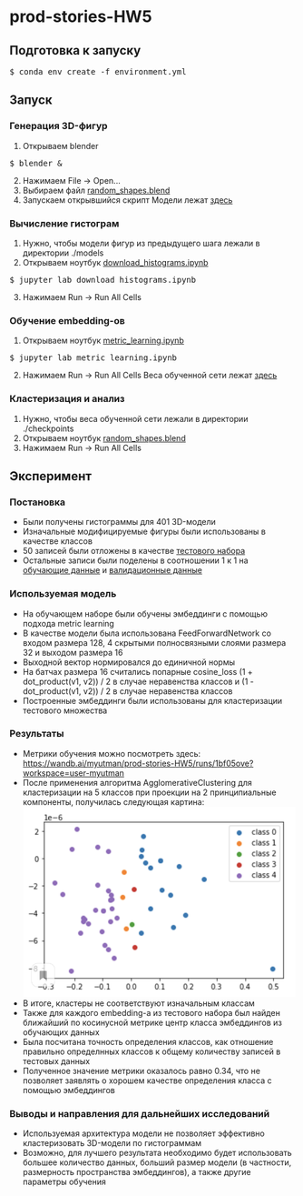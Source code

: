# prod-stories-HW5
## Подготовка к запуску
<pre>$ conda env create -f environment.yml</pre>
## Запуск
### Генерация 3D-фигур
1. Открываем blender
<pre>$ blender &</pre>
2. Нажимаем File -> Open...
3. Выбираем файл <a href="https://github.com/myutman/prod-stories-HW5/blob/master/random_shapes.blend">random_shapes.blend</a>
4. Запускаем открывшийся скрипт
Модели лежат <a href="https://drive.google.com/drive/folders/1heHTSELIvi8OT_Jv-PWU3WYf5cLu2rHv?usp=sharing">здесь</a>
### Вычисление гистограм
1. Нужно, чтобы модели фигур из предыдущего шага лежали в директории ./models
2. Открываем ноутбук <a href="https://github.com/myutman/prod-stories-HW5/blob/master/download_histograms.ipynb">download_histograms.ipynb</a>
<pre>$ jupyter lab download_histograms.ipynb</pre>
3. Нажимаем Run -> Run All Cells
### Обучение embedding-ов
1. Открываем ноутбук <a href="https://github.com/myutman/prod-stories-HW5/blob/master/metric_learning.ipynb">metric_learning.ipynb</a>
<pre>$ jupyter lab metric_learning.ipynb</pre>
2. Нажимаем Run -> Run All Cells
Веса обученной сети лежат <a href="https://drive.google.com/drive/folders/1Ff7NHksSPT1GjlVeavdeSyHAwL9X1sGO?usp=sharing">здесь</a>
### Кластеризация и анализ
1. Нужно, чтобы веса обученной сети лежали в директории ./checkpoints
2. Открываем ноутбук <a href="https://github.com/myutman/prod-stories-HW5/blob/master/random_shapes.blend">random_shapes.blend</a>
3. Нажимаем Run -> Run All Cells
## Эксперимент
### Постановка
* Были получены гистограммы для 401 3D-модели
* Изначальные модифицируемые фигуры были использованы в качестве классов
* 50 записей были отложены в качестве <a href="https://github.com/myutman/prod-stories-HW5/blob/master/dataset/test.tsv">тестового набора</a>
* Остальные записи были поделены в соотношении 1 к 1 на <a href="https://github.com/myutman/prod-stories-HW5/blob/master/dataset/train.tsv">обучающие данные</a> и <a href="https://github.com/myutman/prod-stories-HW5/blob/master/dataset/valid.tsv">валидационные данные</a>
### Используемая модель
* На обучающем наборе были обучены эмбеддинги с помощью подхода metric learning
* В качестве модели была использована FeedForwardNetwork со входом размера 128, 4 скрытыми полносвязными слоями размера 32 и выходом размера 16
* Выходной вектор нормировался до единичной нормы
* На батчах размера 16 считались попарные cosine_loss (1 + dot_product(v1, v2)) / 2 в случае неравенства классов и (1 - dot_product(v1, v2)) / 2 в случае неравенства классов
* Построенные эмбеддинги были использованы для кластеризации тестового множества
### Результаты
* Метрики обучения можно посмотреть здесь: https://wandb.ai/myutman/prod-stories-HW5/runs/1bf05ove?workspace=user-myutman
* После применения алгоритма AgglomerativeClustering для кластеризации на 5 классов при проекции на 2 принципиальные компоненты, получилась следующая картина:
![scatter](https://github.com/myutman/prod-stories-HW5/blob/master/scatter.png)
* В итоге, кластеры не соответствуют изначальным классам
* Также для каждого embedding-а из тестового набора был найден ближайший по косинусной метрике центр класса эмбеддингов из обучающих данных
* Была посчитана точность определения классов, как отношение правильно определнных классов к общему количеству записей в тестовых данных
* Полученное значение метрики оказалось равно 0.34, что не позволяет заявлять о хорошем качестве определения класса с помощью эмбеддингов
### Выводы и направления для дальнейших исследований
* Используемая архитектура модели не позволяет эффективно кластеризовать 3D-модели по гистограммам
* Возможно, для лучшего результата необходимо будет использовать большее количество данных, больший размер модели (в частности, размерность пространства эмбеддингов), а также другие параметры обучения
